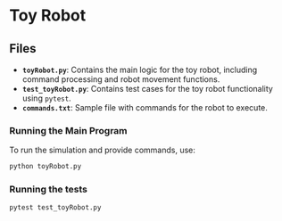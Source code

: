 # Toy Robot

## Files

- **`toyRobot.py`**: Contains the main logic for the toy robot, including command processing and robot movement functions.
- **`test_toyRobot.py`**: Contains test cases for the toy robot functionality using `pytest`.
- **`commands.txt`**: Sample file with commands for the robot to execute.

### Running the Main Program

To run the simulation and provide commands, use:
```sh
python toyRobot.py
```

### Running the tests
```sh
pytest test_toyRobot.py
```




